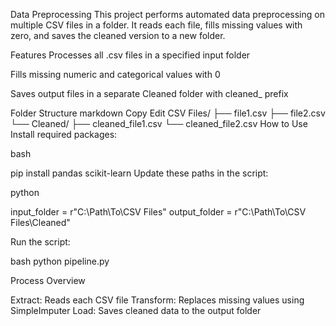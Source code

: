 Data Preprocessing
This project performs automated data preprocessing on multiple CSV files in a folder. It reads each file, fills missing values with zero, and saves the cleaned version to a new folder.

Features
Processes all .csv files in a specified input folder

Fills missing numeric and categorical values with 0

Saves output files in a separate Cleaned folder with cleaned_ prefix

Folder Structure
markdown
Copy
Edit
CSV Files/
├── file1.csv
├── file2.csv
└── Cleaned/
    ├── cleaned_file1.csv
    └── cleaned_file2.csv
How to Use
Install required packages:

bash

pip install pandas scikit-learn
Update these paths in the script:

python

input_folder = r"C:\Path\To\CSV Files"
output_folder = r"C:\Path\To\CSV Files\Cleaned"

Run the script:

bash
python pipeline.py

Process Overview

Extract: Reads each CSV file
Transform: Replaces missing values using SimpleImputer
Load: Saves cleaned data to the output folder




